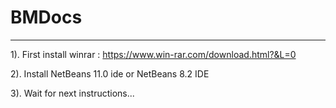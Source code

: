 # BMDocs

______________________

1). First install winrar : https://www.win-rar.com/download.html?&L=0

2). Install NetBeans 11.0 ide or NetBeans 8.2 IDE

3). Wait for next instructions... 
